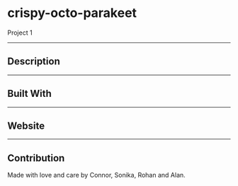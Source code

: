 # crispy-octo-parakeet
Project 1

---

## Description

---

## Built With

---

## Website


---

## Contribution
Made with love and care by Connor, Sonika, Rohan and Alan. 

